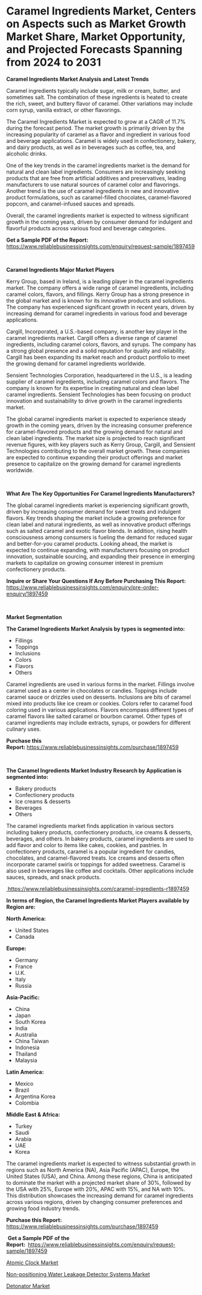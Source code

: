 <p><h1>Caramel Ingredients Market, Centers on Aspects such as Market Growth Market Share, Market Opportunity, and Projected Forecasts Spanning from 2024 to 2031</h1></p><p><strong>Caramel Ingredients Market Analysis and Latest Trends</strong></p>
<p><p>Caramel ingredients typically include sugar, milk or cream, butter, and sometimes salt. The combination of these ingredients is heated to create the rich, sweet, and buttery flavor of caramel. Other variations may include corn syrup, vanilla extract, or other flavorings.</p><p>The Caramel Ingredients Market is expected to grow at a CAGR of 11.7% during the forecast period. The market growth is primarily driven by the increasing popularity of caramel as a flavor and ingredient in various food and beverage applications. Caramel is widely used in confectionery, bakery, and dairy products, as well as in beverages such as coffee, tea, and alcoholic drinks.</p><p>One of the key trends in the caramel ingredients market is the demand for natural and clean label ingredients. Consumers are increasingly seeking products that are free from artificial additives and preservatives, leading manufacturers to use natural sources of caramel color and flavorings. Another trend is the use of caramel ingredients in new and innovative product formulations, such as caramel-filled chocolates, caramel-flavored popcorn, and caramel-infused sauces and spreads.</p><p>Overall, the caramel ingredients market is expected to witness significant growth in the coming years, driven by consumer demand for indulgent and flavorful products across various food and beverage categories.</p></p>
<p><strong>Get a Sample PDF of the Report:&nbsp;</strong> <a href="https://www.reliablebusinessinsights.com/enquiry/request-sample/1897459">https://www.reliablebusinessinsights.com/enquiry/request-sample/1897459</a></p>
<p>&nbsp;</p>
<p><strong>Caramel Ingredients Major Market Players</strong></p>
<p><p>Kerry Group, based in Ireland, is a leading player in the caramel ingredients market. The company offers a wide range of caramel ingredients, including caramel colors, flavors, and fillings. Kerry Group has a strong presence in the global market and is known for its innovative products and solutions. The company has experienced significant growth in recent years, driven by increasing demand for caramel ingredients in various food and beverage applications.</p><p>Cargill, Incorporated, a U.S.-based company, is another key player in the caramel ingredients market. Cargill offers a diverse range of caramel ingredients, including caramel colors, flavors, and syrups. The company has a strong global presence and a solid reputation for quality and reliability. Cargill has been expanding its market reach and product portfolio to meet the growing demand for caramel ingredients worldwide.</p><p>Sensient Technologies Corporation, headquartered in the U.S., is a leading supplier of caramel ingredients, including caramel colors and flavors. The company is known for its expertise in creating natural and clean label caramel ingredients. Sensient Technologies has been focusing on product innovation and sustainability to drive growth in the caramel ingredients market.</p><p>The global caramel ingredients market is expected to experience steady growth in the coming years, driven by the increasing consumer preference for caramel-flavored products and the growing demand for natural and clean label ingredients. The market size is projected to reach significant revenue figures, with key players such as Kerry Group, Cargill, and Sensient Technologies contributing to the overall market growth. These companies are expected to continue expanding their product offerings and market presence to capitalize on the growing demand for caramel ingredients worldwide.</p></p>
<p>&nbsp;</p>
<p><strong>What Are The Key Opportunities For Caramel Ingredients Manufacturers?</strong></p>
<p><p>The global caramel ingredients market is experiencing significant growth, driven by increasing consumer demand for sweet treats and indulgent flavors. Key trends shaping the market include a growing preference for clean label and natural ingredients, as well as innovative product offerings such as salted caramel and exotic flavor blends. In addition, rising health consciousness among consumers is fueling the demand for reduced sugar and better-for-you caramel products. Looking ahead, the market is expected to continue expanding, with manufacturers focusing on product innovation, sustainable sourcing, and expanding their presence in emerging markets to capitalize on growing consumer interest in premium confectionery products.</p></p>
<p><strong>Inquire or Share Your Questions If Any Before Purchasing This Report:</strong> <a href="https://www.reliablebusinessinsights.com/enquiry/pre-order-enquiry/1897459">https://www.reliablebusinessinsights.com/enquiry/pre-order-enquiry/1897459</a></p>
<p>&nbsp;</p>
<p><strong>Market Segmentation</strong></p>
<p><strong>The Caramel Ingredients Market Analysis by types is segmented into:</strong></p>
<p><ul><li>Fillings</li><li>Toppings</li><li>Inclusions</li><li>Colors</li><li>Flavors</li><li>Others</li></ul></p>
<p><p>Caramel ingredients are used in various forms in the market. Fillings involve caramel used as a center in chocolates or candies. Toppings include caramel sauce or drizzles used on desserts. Inclusions are bits of caramel mixed into products like ice cream or cookies. Colors refer to caramel food coloring used in various applications. Flavors encompass different types of caramel flavors like salted caramel or bourbon caramel. Other types of caramel ingredients may include extracts, syrups, or powders for different culinary uses.</p></p>
<p><strong>Purchase this Report:&nbsp;</strong><a href="https://www.reliablebusinessinsights.com/purchase/1897459">https://www.reliablebusinessinsights.com/purchase/1897459</a></p>
<p>&nbsp;</p>
<p><strong>The Caramel Ingredients Market Industry Research by Application is segmented into:</strong></p>
<p><ul><li>Bakery products</li><li>Confectionery products</li><li>Ice creams & desserts</li><li>Beverages</li><li>Others</li></ul></p>
<p><p>The caramel ingredients market finds application in various sectors including bakery products, confectionery products, ice creams & desserts, beverages, and others. In bakery products, caramel ingredients are used to add flavor and color to items like cakes, cookies, and pastries. In confectionery products, caramel is a popular ingredient for candies, chocolates, and caramel-flavored treats. Ice creams and desserts often incorporate caramel swirls or toppings for added sweetness. Caramel is also used in beverages like coffee and cocktails. Other applications include sauces, spreads, and snack products.</p></p>
<p><a href="https://www.reliablebusinessinsights.com/caramel-ingredients-r1897459">&nbsp;https://www.reliablebusinessinsights.com/caramel-ingredients-r1897459</a></p>
<p><strong>In terms of Region, the Caramel Ingredients Market Players available by Region are:</strong></p>
<p>
    <p> <strong> North America: </strong>
        <ul>
            <li>United States</li>
            <li>Canada</li>
        </ul>
        </p> 
    <p> <strong> Europe: </strong>
        <ul>
            <li>Germany</li>
            <li>France</li>
            <li>U.K.</li>
            <li>Italy</li>
            <li>Russia</li>
        </ul>
        </p> 
    <p> <strong> Asia-Pacific: </strong>
        <ul>
            <li>China</li>
            <li>Japan</li>
            <li>South Korea</li>
            <li>India</li>
            <li>Australia</li>
            <li>China Taiwan</li>
            <li>Indonesia</li>
            <li>Thailand</li>
            <li>Malaysia</li>
        </ul>
        </p> 
    <p> <strong> Latin America: </strong>
        <ul>
            <li>Mexico</li>
            <li>Brazil</li>
            <li>Argentina Korea</li>
            <li>Colombia</li>
        </ul>
        </p> 
    <p> <strong> Middle East & Africa: </strong>
        <ul>
            <li>Turkey</li>
            <li>Saudi</li>
            <li>Arabia</li>
            <li>UAE</li>
            <li>Korea</li>
        </ul>
    </p>
    </p>
<p><p>The caramel ingredients market is expected to witness substantial growth in regions such as North America (NA), Asia Pacific (APAC), Europe, the United States (USA), and China. Among these regions, China is anticipated to dominate the market with a projected market share of 30%, followed by the USA with 25%, Europe with 20%, APAC with 15%, and NA with 10%. This distribution showcases the increasing demand for caramel ingredients across various regions, driven by changing consumer preferences and growing food industry trends.</p></p>
<p><strong>Purchase this Report: </strong><a href="https://www.reliablebusinessinsights.com/purchase/1897459">https://www.reliablebusinessinsights.com/purchase/1897459</a></p>
<p>&nbsp;<strong>Get a Sample PDF of the Report:&nbsp;&nbsp;</strong><a href="https://www.reliablebusinessinsights.com/enquiry/request-sample/1897459">https://www.reliablebusinessinsights.com/enquiry/request-sample/1897459</a></p>
<p><strong></strong></p>
<p><p><a href="https://github.com/brentleyjimmiealvaradoz4l1rea/Market-Research-Report-List-3/blob/main/atomic-clock-market.md">Atomic Clock Market</a></p><p><a href="https://view.publitas.com/reportprime-1/global-non-positioning-water-leakage-detector-systems-market-share-and-growth-opportunities-and-market-size-growing-with-a-cagr-of-12-9-for-period-from-2024-2031/">Non-positioning Water Leakage Detector Systems Market</a></p><p><a href="https://github.com/khayangel/Market-Research-Report-List-3/blob/main/detonator-market.md">Detonator Market</a></p></p>
